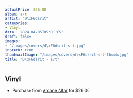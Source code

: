```yaml
---
actualPrice: $26.00
album: s/t
artist: "D\xF6dsrit"
categories:
- Vinyl
date: '2024-04-05T05:01:05'
draft: false
images:
- "/images/covers/d\xF6dsrit-s-t.jpg"
inStock: true
thumbnailImage: "/images/covers/d\xF6dsrit-s-t-thumb.jpg"
title: "D\xF6dsrit - s/t"
---
```


## Vinyl
* Purchase from [Arcane Altar](https://arcanealtar.bigcartel.com/product/dodsrit-s-t-12-lp) for $26.00
